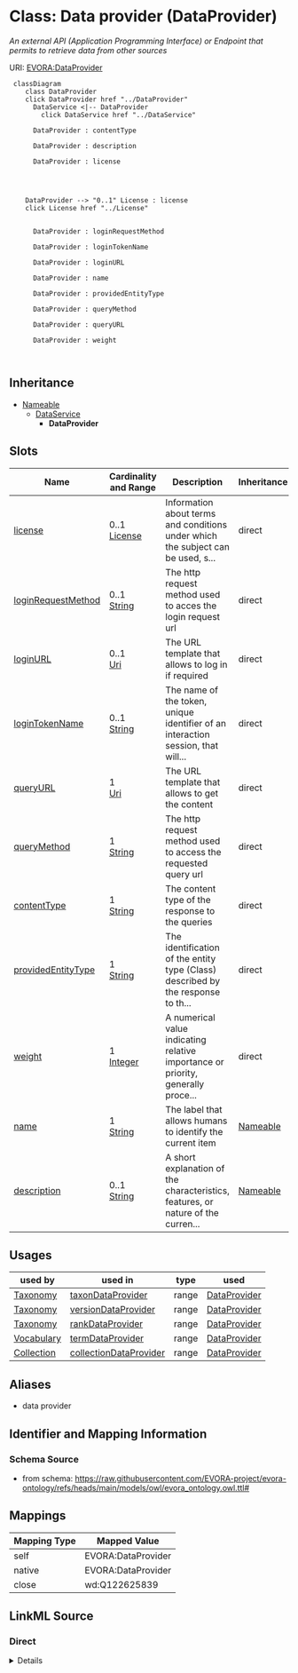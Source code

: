 

# Class: Data provider (DataProvider)


_An external API (Application Programming Interface) or Endpoint that permits to retrieve data from other sources_





URI: [EVORA:DataProvider](https://raw.githubusercontent.com/EVORA-project/evora-ontology/refs/heads/main/models/owl/evora_ontology.owl.ttl#DataProvider)






```mermaid
 classDiagram
    class DataProvider
    click DataProvider href "../DataProvider"
      DataService <|-- DataProvider
        click DataService href "../DataService"
      
      DataProvider : contentType
        
      DataProvider : description
        
      DataProvider : license
        
          
    
    
    DataProvider --> "0..1" License : license
    click License href "../License"

        
      DataProvider : loginRequestMethod
        
      DataProvider : loginTokenName
        
      DataProvider : loginURL
        
      DataProvider : name
        
      DataProvider : providedEntityType
        
      DataProvider : queryMethod
        
      DataProvider : queryURL
        
      DataProvider : weight
        
      
```





## Inheritance
* [Nameable](Nameable.md)
    * [DataService](DataService.md)
        * **DataProvider**



## Slots

| Name | Cardinality and Range | Description | Inheritance |
| ---  | --- | --- | --- |
| [license](license.md) | 0..1 <br/> [License](License.md) | Information about terms and conditions under which the subject can be used, s... | direct |
| [loginRequestMethod](loginRequestMethod.md) | 0..1 <br/> [String](String.md) | The http request method used to acces the login request url | direct |
| [loginURL](loginURL.md) | 0..1 <br/> [Uri](Uri.md) | The URL template that allows to log in if required | direct |
| [loginTokenName](loginTokenName.md) | 0..1 <br/> [String](String.md) | The name of the token, unique identifier of an interaction session, that will... | direct |
| [queryURL](queryURL.md) | 1 <br/> [Uri](Uri.md) | The URL template that allows to get the content | direct |
| [queryMethod](queryMethod.md) | 1 <br/> [String](String.md) | The http request method used to access the requested query url | direct |
| [contentType](contentType.md) | 1 <br/> [String](String.md) | The content type of the response to the queries | direct |
| [providedEntityType](providedEntityType.md) | 1 <br/> [String](String.md) | The identification of the entity type (Class) described by the response to th... | direct |
| [weight](weight.md) | 1 <br/> [Integer](Integer.md) | A numerical value indicating relative importance or priority, generally proce... | direct |
| [name](name.md) | 1 <br/> [String](String.md) | The label that allows humans to identify the current item | [Nameable](Nameable.md) |
| [description](description.md) | 0..1 <br/> [String](String.md) | A short explanation of the characteristics, features, or nature of the curren... | [Nameable](Nameable.md) |





## Usages

| used by | used in | type | used |
| ---  | --- | --- | --- |
| [Taxonomy](Taxonomy.md) | [taxonDataProvider](taxonDataProvider.md) | range | [DataProvider](DataProvider.md) |
| [Taxonomy](Taxonomy.md) | [versionDataProvider](versionDataProvider.md) | range | [DataProvider](DataProvider.md) |
| [Taxonomy](Taxonomy.md) | [rankDataProvider](rankDataProvider.md) | range | [DataProvider](DataProvider.md) |
| [Vocabulary](Vocabulary.md) | [termDataProvider](termDataProvider.md) | range | [DataProvider](DataProvider.md) |
| [Collection](Collection.md) | [collectionDataProvider](collectionDataProvider.md) | range | [DataProvider](DataProvider.md) |




## Aliases


* data provider



## Identifier and Mapping Information







### Schema Source


* from schema: https://raw.githubusercontent.com/EVORA-project/evora-ontology/refs/heads/main/models/owl/evora_ontology.owl.ttl#




## Mappings

| Mapping Type | Mapped Value |
| ---  | ---  |
| self | EVORA:DataProvider |
| native | EVORA:DataProvider |
| close | wd:Q122625839 |







## LinkML Source

<!-- TODO: investigate https://stackoverflow.com/questions/37606292/how-to-create-tabbed-code-blocks-in-mkdocs-or-sphinx -->

### Direct

<details>
```yaml
name: DataProvider
description: An external API (Application Programming Interface) or Endpoint that
  permits to retrieve data from other sources
title: Data provider
from_schema: https://raw.githubusercontent.com/EVORA-project/evora-ontology/refs/heads/main/models/owl/evora_ontology.owl.ttl#
aliases:
- data provider
close_mappings:
- wd:Q122625839
is_a: DataService
slots:
- license
- loginRequestMethod
- loginURL
- loginTokenName
- queryURL
- queryMethod
- contentType
- providedEntityType
- weight
slot_usage:
  license:
    name: license
    description: Information about terms and conditions under which the subject can
      be used, shared, or distributed, indicating any restrictions or permissions
    title: license
    exact_mappings:
    - dct:license
    range: License
    required: false
    multivalued: false
  loginRequestMethod:
    name: loginRequestMethod
    description: The http request method used to acces the login request url
    title: login request method
    close_mappings:
    - dcat:endpointDescription
    ifabsent: string(GET)
    range: string
    required: false
    multivalued: false
  loginURL:
    name: loginURL
    description: The URL template that allows to log in if required
    title: login URL
    aliases:
    - formatter URL
    close_mappings:
    - wdp:P1630
    - dcat:endpointDescription
    range: uri
    required: false
    multivalued: false
  loginTokenName:
    name: loginTokenName
    description: The name of the token, unique identifier of an interaction session,
      that will have to be reused as credential in the query
    title: login token name
    close_mappings:
    - dcat:endpointDescription
    range: string
    required: false
    multivalued: false
  queryURL:
    name: queryURL
    description: The URL template that allows to get the content
    title: query URL
    aliases:
    - formatter URL
    exact_mappings:
    - dcat:endpointURL
    close_mappings:
    - wdp:P1630
    range: uri
    required: true
    multivalued: false
  queryMethod:
    name: queryMethod
    description: The http request method used to access the requested query url
    title: query method
    close_mappings:
    - dcat:endpointDescription
    range: string
    required: true
    multivalued: false
  contentType:
    name: contentType
    description: The content type of the response to the queries
    title: content type
    close_mappings:
    - dct:format
    ifabsent: string(JSON)
    range: string
    required: true
    multivalued: false
  providedEntityType:
    name: providedEntityType
    description: The identification of the entity type (Class) described by the response
      to the query
    title: provided entity type
    exact_mappings:
    - dcat:servesDataset
    required: true
    multivalued: false
  weight:
    name: weight
    description: A numerical value indicating relative importance or priority, generally
      processed in ascending order. This weight helps prioritize content when organizing
      or processing data. Its value can be negative, with a default set to 0
    title: weight
    comments:
    - The lowest weighted Data providers are triggered first, this may be usefull
      to populate at first entities that are referenced by others (e.g. Version ahead
      of Rank ahead of Taxon)
    close_mappings:
    - adms:status
    range: integer
    required: true
    multivalued: false

```
</details>

### Induced

<details>
```yaml
name: DataProvider
description: An external API (Application Programming Interface) or Endpoint that
  permits to retrieve data from other sources
title: Data provider
from_schema: https://raw.githubusercontent.com/EVORA-project/evora-ontology/refs/heads/main/models/owl/evora_ontology.owl.ttl#
aliases:
- data provider
close_mappings:
- wd:Q122625839
is_a: DataService
slot_usage:
  license:
    name: license
    description: Information about terms and conditions under which the subject can
      be used, shared, or distributed, indicating any restrictions or permissions
    title: license
    exact_mappings:
    - dct:license
    range: License
    required: false
    multivalued: false
  loginRequestMethod:
    name: loginRequestMethod
    description: The http request method used to acces the login request url
    title: login request method
    close_mappings:
    - dcat:endpointDescription
    ifabsent: string(GET)
    range: string
    required: false
    multivalued: false
  loginURL:
    name: loginURL
    description: The URL template that allows to log in if required
    title: login URL
    aliases:
    - formatter URL
    close_mappings:
    - wdp:P1630
    - dcat:endpointDescription
    range: uri
    required: false
    multivalued: false
  loginTokenName:
    name: loginTokenName
    description: The name of the token, unique identifier of an interaction session,
      that will have to be reused as credential in the query
    title: login token name
    close_mappings:
    - dcat:endpointDescription
    range: string
    required: false
    multivalued: false
  queryURL:
    name: queryURL
    description: The URL template that allows to get the content
    title: query URL
    aliases:
    - formatter URL
    exact_mappings:
    - dcat:endpointURL
    close_mappings:
    - wdp:P1630
    range: uri
    required: true
    multivalued: false
  queryMethod:
    name: queryMethod
    description: The http request method used to access the requested query url
    title: query method
    close_mappings:
    - dcat:endpointDescription
    range: string
    required: true
    multivalued: false
  contentType:
    name: contentType
    description: The content type of the response to the queries
    title: content type
    close_mappings:
    - dct:format
    ifabsent: string(JSON)
    range: string
    required: true
    multivalued: false
  providedEntityType:
    name: providedEntityType
    description: The identification of the entity type (Class) described by the response
      to the query
    title: provided entity type
    exact_mappings:
    - dcat:servesDataset
    required: true
    multivalued: false
  weight:
    name: weight
    description: A numerical value indicating relative importance or priority, generally
      processed in ascending order. This weight helps prioritize content when organizing
      or processing data. Its value can be negative, with a default set to 0
    title: weight
    comments:
    - The lowest weighted Data providers are triggered first, this may be usefull
      to populate at first entities that are referenced by others (e.g. Version ahead
      of Rank ahead of Taxon)
    close_mappings:
    - adms:status
    range: integer
    required: true
    multivalued: false
attributes:
  license:
    name: license
    description: Information about terms and conditions under which the subject can
      be used, shared, or distributed, indicating any restrictions or permissions
    title: license
    from_schema: https://raw.githubusercontent.com/EVORA-project/evora-ontology/refs/heads/main/models/owl/evora_ontology.owl.ttl#
    exact_mappings:
    - dct:license
    rank: 1000
    alias: license
    owner: DataProvider
    domain_of:
    - DataProvider
    - File
    range: License
    required: false
    multivalued: false
  loginRequestMethod:
    name: loginRequestMethod
    description: The http request method used to acces the login request url
    title: login request method
    from_schema: https://raw.githubusercontent.com/EVORA-project/evora-ontology/refs/heads/main/models/owl/evora_ontology.owl.ttl#
    close_mappings:
    - dcat:endpointDescription
    rank: 1000
    ifabsent: string(GET)
    alias: loginRequestMethod
    owner: DataProvider
    domain_of:
    - DataProvider
    range: string
    required: false
    multivalued: false
  loginURL:
    name: loginURL
    description: The URL template that allows to log in if required
    title: login URL
    from_schema: https://raw.githubusercontent.com/EVORA-project/evora-ontology/refs/heads/main/models/owl/evora_ontology.owl.ttl#
    aliases:
    - formatter URL
    close_mappings:
    - wdp:P1630
    - dcat:endpointDescription
    rank: 1000
    alias: loginURL
    owner: DataProvider
    domain_of:
    - DataProvider
    range: uri
    required: false
    multivalued: false
  loginTokenName:
    name: loginTokenName
    description: The name of the token, unique identifier of an interaction session,
      that will have to be reused as credential in the query
    title: login token name
    from_schema: https://raw.githubusercontent.com/EVORA-project/evora-ontology/refs/heads/main/models/owl/evora_ontology.owl.ttl#
    close_mappings:
    - dcat:endpointDescription
    rank: 1000
    alias: loginTokenName
    owner: DataProvider
    domain_of:
    - DataProvider
    range: string
    required: false
    multivalued: false
  queryURL:
    name: queryURL
    description: The URL template that allows to get the content
    title: query URL
    from_schema: https://raw.githubusercontent.com/EVORA-project/evora-ontology/refs/heads/main/models/owl/evora_ontology.owl.ttl#
    aliases:
    - formatter URL
    exact_mappings:
    - dcat:endpointURL
    close_mappings:
    - wdp:P1630
    rank: 1000
    alias: queryURL
    owner: DataProvider
    domain_of:
    - DataProvider
    range: uri
    required: true
    multivalued: false
  queryMethod:
    name: queryMethod
    description: The http request method used to access the requested query url
    title: query method
    from_schema: https://raw.githubusercontent.com/EVORA-project/evora-ontology/refs/heads/main/models/owl/evora_ontology.owl.ttl#
    close_mappings:
    - dcat:endpointDescription
    rank: 1000
    alias: queryMethod
    owner: DataProvider
    domain_of:
    - DataProvider
    range: string
    required: true
    multivalued: false
  contentType:
    name: contentType
    description: The content type of the response to the queries
    title: content type
    from_schema: https://raw.githubusercontent.com/EVORA-project/evora-ontology/refs/heads/main/models/owl/evora_ontology.owl.ttl#
    close_mappings:
    - dct:format
    rank: 1000
    ifabsent: string(JSON)
    alias: contentType
    owner: DataProvider
    domain_of:
    - DataProvider
    range: string
    required: true
    multivalued: false
  providedEntityType:
    name: providedEntityType
    description: The identification of the entity type (Class) described by the response
      to the query
    title: provided entity type
    from_schema: https://raw.githubusercontent.com/EVORA-project/evora-ontology/refs/heads/main/models/owl/evora_ontology.owl.ttl#
    exact_mappings:
    - dcat:servesDataset
    rank: 1000
    alias: providedEntityType
    owner: DataProvider
    domain_of:
    - DataProvider
    range: string
    required: true
    multivalued: false
  weight:
    name: weight
    description: A numerical value indicating relative importance or priority, generally
      processed in ascending order. This weight helps prioritize content when organizing
      or processing data. Its value can be negative, with a default set to 0
    title: weight
    comments:
    - The lowest weighted Data providers are triggered first, this may be usefull
      to populate at first entities that are referenced by others (e.g. Version ahead
      of Rank ahead of Taxon)
    from_schema: https://raw.githubusercontent.com/EVORA-project/evora-ontology/refs/heads/main/models/owl/evora_ontology.owl.ttl#
    close_mappings:
    - adms:status
    rank: 1000
    alias: weight
    owner: DataProvider
    domain_of:
    - DataProvider
    - Term
    range: integer
    required: true
    multivalued: false
  name:
    name: name
    description: The label that allows humans to identify the current item
    title: name
    comments:
    - 'The title of the item should be as short and descriptive as possible. E.g.
      for virus products it should basically be based on the following Pattern:

      "Virus name", "virus host type", "collection year", "country of collection"
      ex "suspected epidemiological origin", "genotype", "strain", "variant name or
      specific feature"'
    from_schema: https://raw.githubusercontent.com/EVORA-project/evora-ontology/refs/heads/main/models/owl/evora_ontology.owl.ttl#
    exact_mappings:
    - dct:title
    close_mappings:
    - rdfs:label
    rank: 1000
    alias: name
    owner: DataProvider
    domain_of:
    - Nameable
    range: string
    required: true
    multivalued: false
  description:
    name: description
    description: A short explanation of the characteristics, features, or nature of
      the current item
    title: description
    comments:
    - 'Describe this item in few lines. This description will serve as a summary to
      present the item.

      '
    from_schema: https://raw.githubusercontent.com/EVORA-project/evora-ontology/refs/heads/main/models/owl/evora_ontology.owl.ttl#
    exact_mappings:
    - dct:description
    rank: 1000
    alias: description
    owner: DataProvider
    domain_of:
    - Nameable
    range: string
    required: false
    multivalued: false

```
</details>